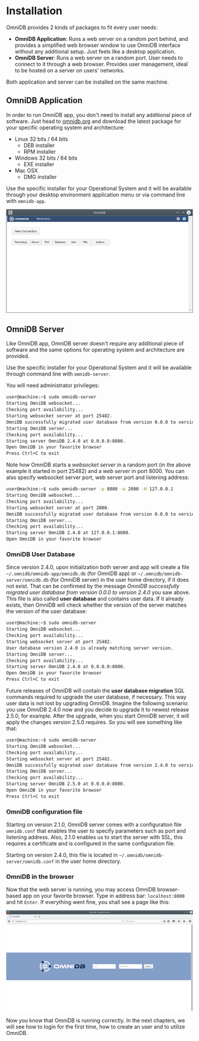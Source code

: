 # Installation

OmniDB provides 2 kinds of packages to fit every user needs:

- **OmniDB Application**: Runs a web server on a random port behind, and
provides a simplified web browser window to use OmniDB interface without any
additional setup. Just feels like a desktop application.
- **OmniDB Server**: Runs a web server on a random port. User needs to connect
to it through a web browser. Provides user management, ideal to be hosted on a
server on users' networks.

Both application and server can be installed on the same machine.

## OmniDB Application

In order to run OmniDB app, you don't need to install any additional piece of
software. Just head to [omnidb.org](omnidb.org) and download the latest package
for your specific operating system and architecture:

- Linux 32 bits / 64 bits
    - DEB installer
    - RPM installer
- Windows 32 bits / 64 bits
    - EXE installer
- Mac OSX
    - DMG installer

Use the specific installer for your Operational System and it will be available
through your desktop environment application menu or via command line with
`omnidb-app`.

![](https://raw.githubusercontent.com/OmniDB/doc/master/img/image_001.png)


## OmniDB Server

Like OmniDB app, OmniDB server doesn't require any additional piece of software
and the same options for operating system and architecture are provided.

Use the specific installer for your Operational System and it will be available
through command line with `omnidb-server`.

You will need administrator privileges:

```bash
user@machine:~$ sudo omnidb-server
Starting OmniDB websocket...
Checking port availability...
Starting websocket server at port 25482.
OmniDB successfully migrated user database from version 0.0.0 to version 2.4.0
Starting OmniDB server...
Checking port availability...
Starting server OmniDB 2.4.0 at 0.0.0.0:8000.
Open OmniDB in your favorite browser
Press Ctrl+C to exit
```

Note how OmniDB starts a *websocket server* in a random port (in the above
example it started in port 25482) and a *web server* in port 8000. You can also
specify websocket server port, web server port and listening address:

```bash
user@machine:~$ sudo omnidb-server -p 8080 -w 2000 -H 127.0.0.1
Starting OmniDB websocket...
Checking port availability...
Starting websocket server at port 2000.
OmniDB successfully migrated user database from version 0.0.0 to version 2.4.0
Starting OmniDB server...
Checking port availability...
Starting server OmniDB 2.4.0 at 127.0.0.1:8080.
Open OmniDB in your favorite browser
```

### OmniDB User Database

Since version 2.4.0, upon initialization both server and app will create a file
`~/.omnidb/omnidb-app/omnidb.db` (for OmniDB app) or
`~/.omnidb/omnidb-server/omnidb.db` (for OmniDB server) in the user home
directory, if it does not exist. That can be confirmed by the message *OmniDB
successfully migrated user database from version 0.0.0 to version 2.4.0* you saw
above. This file is also called **user database** and contains user data. If it
already exists, then OmniDB will check whether the version of the server matches
the version of the user database:

```bash
user@machine:~$ sudo omnidb-server
Starting OmniDB websocket...
Checking port availability...
Starting websocket server at port 25482.
User database version 2.4.0 is already matching server version.
Starting OmniDB server...
Checking port availability...
Starting server OmniDB 2.4.0 at 0.0.0.0:8000.
Open OmniDB in your favorite browser
Press Ctrl+C to exit
```

Future releases of OmniDB will contain the **user database migration** SQL
commands required to upgrade the user database, if necessary. This way user
data is not lost by upgrading OmniDB. Imagine the following scenario: you use
OmniDB 2.4.0 now and you decide to upgrade it to newest release 2.5.0, for
example. After the upgrade, when you start OmniDB server, it will apply the
changes version 2.5.0 requires. So you will see something like that:

```bash
user@machine:~$ sudo omnidb-server
Starting OmniDB websocket...
Checking port availability...
Starting websocket server at port 25482.
OmniDB successfully migrated user database from version 2.4.0 to version 2.5.0
Starting OmniDB server...
Checking port availability...
Starting server OmniDB 2.5.0 at 0.0.0.0:8000.
Open OmniDB in your favorite browser
Press Ctrl+C to exit
```

### OmniDB configuration file

Starting on version 2.1.0, OmniDB server comes with a configuration file
`omnidb.conf` that enables the user to specify parameters such as port and
listening address. Also, 2.1.0 enables us to start the server with SSL, this
requires a certificate and is configured in the same configuration file.

Starting on version 2.4.0, this file is located in
`~/.omnidb/omnidb-server/omnidb.conf` in the user home directory.

### OmniDB in the browser

Now that the web server is running, you may access OmniDB browser-based app on
your favorite browser. Type in address bar: `localhost:8000` and hit `Enter`. If
everything went fine, you shall see a page like this:

![](https://raw.githubusercontent.com/OmniDB/doc/master/img/image_002.png)

Now you know that OmniDB is running correctly. In the next chapters, we will see
how to login for the first time, how to create an user and to utilize OmniDB.
